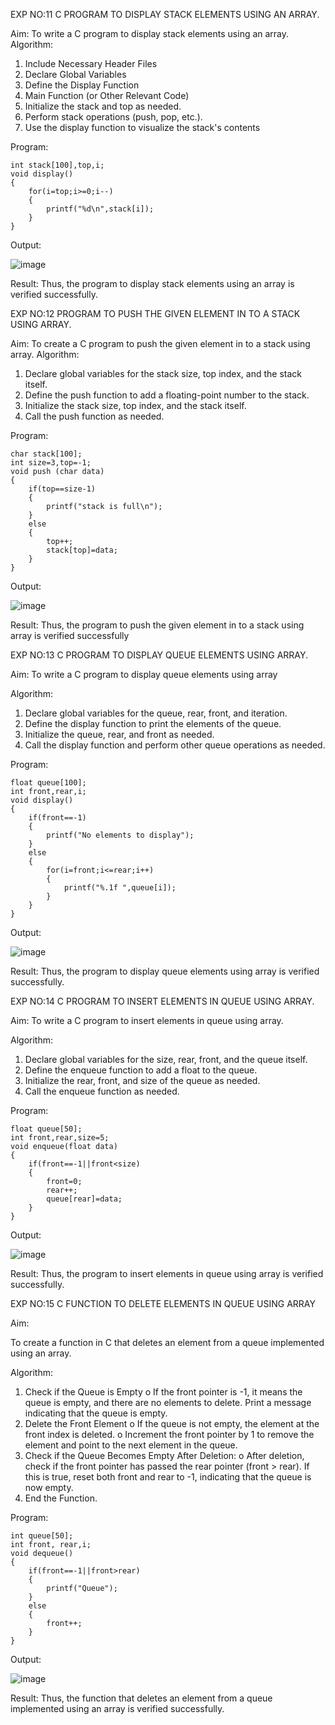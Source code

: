 EXP NO:11 C PROGRAM TO DISPLAY STACK ELEMENTS USING AN ARRAY.

Aim:
To write a C program to display stack elements using an array.
Algorithm:
1.	Include Necessary Header Files
2.	Declare Global Variables
3.	Define the Display Function
4.	Main Function (or Other Relevant Code)
5.	Initialize the stack and top as needed.
6.	Perform stack operations (push, pop, etc.).
7.	Use the display function to visualize the stack's contents
 
Program:
```
int stack[100],top,i;
void display()
{
    for(i=top;i>=0;i--)
    {
        printf("%d\n",stack[i]);
    }
}
```

Output:


![image](https://github.com/user-attachments/assets/ebd6d121-2a36-4417-9129-f6ada3a59fa1)


Result:
Thus, the program to display stack elements using an array is verified successfully.
 


EXP NO:12  PROGRAM TO PUSH THE GIVEN ELEMENT IN TO A STACK USING ARRAY.

Aim:
To create a C program to push the given element in to a stack using array.
Algorithm:
1.	Declare global variables for the stack size, top index, and the stack itself.
2.	Define the push function to add a floating-point number to the stack.
3.	Initialize the stack size, top index, and the stack itself.
4.	Call the push function as needed.
 
Program:

```
char stack[100];
int size=3,top=-1;
void push (char data)
{
    if(top==size-1)
    {
        printf("stack is full\n");
    }
    else
    {
        top++;
        stack[top]=data;
    }
}
```

Output:


![image](https://github.com/user-attachments/assets/3645f1dc-e84f-412a-bc81-6df177971e60)


Result:
Thus, the program to push the given element in to a stack using array is verified successfully


 
EXP NO:13 C PROGRAM TO DISPLAY QUEUE ELEMENTS USING ARRAY.

Aim:
To write a C program to display queue elements using array

Algorithm:
1.	Declare global variables for the queue, rear, front, and iteration.
2.	Define the display function to print the elements of the queue.
3.	Initialize the queue, rear, and front as needed.
4.	Call the display function and perform other queue operations as needed.
 
Program:
```
float queue[100];
int front,rear,i;
void display()
{
    if(front==-1)
    {
        printf("No elements to display");
    }
    else
    {
        for(i=front;i<=rear;i++)
        {
            printf("%.1f ",queue[i]);
        }
    }
}
```

Output:


![image](https://github.com/user-attachments/assets/09a87eb1-2bc9-480b-ba23-5455aa42c419)



Result:
Thus, the program to display queue elements using array is verified successfully.


 
EXP NO:14 C PROGRAM TO INSERT ELEMENTS IN QUEUE USING ARRAY.

Aim:
To write a C program to insert elements in queue using array.

Algorithm:
1.	Declare global variables for the size, rear, front, and the queue itself.
2.	Define the enqueue function to add a float to the queue.
3.	Initialize the rear, front, and size of the queue as needed.
4.	Call the enqueue function as needed.

Program:
```
float queue[50];
int front,rear,size=5;
void enqueue(float data)
{
    if(front==-1||front<size)
    {
        front=0;
        rear++;
        queue[rear]=data;
    }
}
```

Output:

![image](https://github.com/user-attachments/assets/a7fd051e-cf98-426a-ad57-97f2e0cc4368)


Result:
Thus, the program to insert elements in queue using array is verified successfully.



 
EXP NO:15 C FUNCTION TO DELETE ELEMENTS IN QUEUE USING ARRAY

Aim:

To create a function in C that deletes an element from a queue implemented using an array.

Algorithm:

1.	Check if the Queue is Empty
o	If the front pointer is -1, it means the queue is empty, and there are no elements to delete. Print a message indicating that the queue is empty.
2.	Delete the Front Element
o	If the queue is not empty, the element at the front index is deleted.
o	Increment the front pointer by 1 to remove the element and point to the next element in the queue.
3.	Check if the Queue Becomes Empty After Deletion:
o	After deletion, check if the front pointer has passed the rear pointer (front > rear). If this is true, reset both front and rear to -1, indicating that the queue is now empty.
4.	End the Function.



Program:
```
int queue[50];
int front, rear,i;
void dequeue()
{
    if(front==-1||front>rear)
    {
        printf("Queue");
    }
    else
    {
        front++;
    }
}
```

Output:

![image](https://github.com/user-attachments/assets/f7de44fa-0260-430d-84a4-de2d024a27db)



Result:
Thus, the function that deletes an element from a queue implemented using an array is verified successfully.
